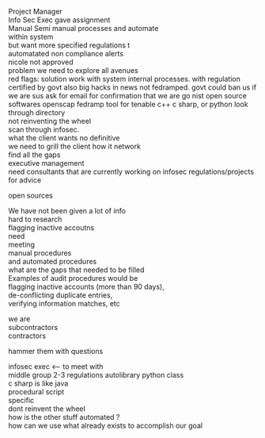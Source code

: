 Project Manager  
Info Sec Exec gave assignment  
Manual Semi manual processes and automate   
within system  
but want more specified regulations t  
automatated non compliance alerts   
nicole not approved  
problem we need to explore all avenues   
red flags: solution work with system internal processes. with regulation certified by govt also big hacks in news not fedramped. govt could ban us if we are sus ask for email for confirmation that we are go nist open source softwares openscap fedramp tool for tenable c++ c sharp, or python 
look through directory   
not reinventing the wheel   
scan through infosec.  
what the client wants no definitive   
we need to grill the client how it network  
find all the gaps   
executive management   
need consultants that are currently working on infosec regulations/projects for advice  


open sources

We have not been given a lot of info   
hard to research   
flagging inactive accoutns  
need    
meeting   
manual procedures   
and automated procedures   
what are the gaps that needed to be filled   
Examples of audit procedures would be   
flagging inactive accounts (more than 90 days),   
de-conflicting duplicate entries,   
verifying information matches, etc  

we are   
subcontractors  
contractors  

hammer them with questions   

infosec exec <-- to meet with   
middle group 2-3 regulations autolibrary python class    
c sharp is like java    
procedural script   
specific  
dont reinvent the wheel     
how is the other stuff automated ?  
how can we use what already exists to accomplish our goal  

 

 